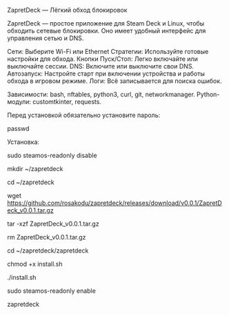 ZapretDeck — Лёгкий обход блокировок

ZapretDeck — простое приложение для Steam Deck и Linux, чтобы обходить сетевые блокировки. Оно имеет удобный интерфейс для управления сетью и DNS.

Сети: Выберите Wi-Fi или Ethernet
Стратегии: Используйте готовые настройки для обхода.
Кнопки Пуск/Стоп: Легко включайте или выключайте сессии.
DNS: Включите или выключите свои DNS.
Автозапуск: Настройте старт при включении устройства и работы обхода в игровом режиме.
Логи: Всё записывается для поиска ошибок.


Зависимости: bash, nftables, python3, curl, git, networkmanager.
Python-модули: customtkinter, requests.

Перед установкой обязательно установите пароль:

passwd

Установка:

sudo steamos-readonly disable

mkdir ~/zapretdeck

cd ~/zapretdeck

wget https://github.com/rosakodu/zapretdeck/releases/download/v0.0.1/ZapretDeck_v0.0.1.tar.gz

tar -xzf ZapretDeck_v0.0.1.tar.gz

rm ZapretDeck_v0.0.1.tar.gz

cd ~/zapretdeck/zapretdeck

chmod +x install.sh

./install.sh

sudo steamos-readonly enable

zapretdeck
